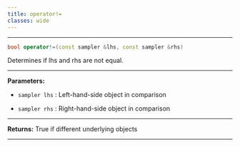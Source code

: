 ```yaml
---
title: operator!=
classes: wide
---
```



---

```cpp
bool operator!=(const sampler &lhs, const sampler &rhs)
```


Determines if lhs and rhs are not equal. 


---
**Parameters:**

 - `sampler lhs`
: Left-hand-side object in comparison 

 - `sampler rhs`
: Right-hand-side object in comparison 


---
**Returns:** True if different underlying objects 

---
